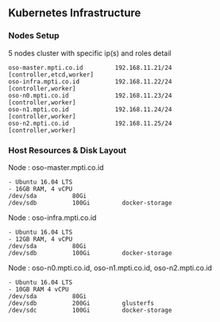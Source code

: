 ## Kubernetes Infrastructure

### Nodes Setup
5 nodes cluster with specific ip(s) and roles detail
```
oso-master.mpti.co.id         192.168.11.21/24      [controller,etcd,worker]
oso-infra.mpti.co.id          192.168.11.22/24      [controller,worker]
oso-n0.mpti.co.id             192.168.11.23/24      [controller,worker]
oso-n1.mpti.co.id             192.168.11.24/24      [controller,worker]
oso-n2.mpti.co.id             192.168.11.25/24      [controller,worker]
```

### Host Resources & Disk Layout

Node : oso-master.mpti.co.id
```
- Ubuntu 16.04 LTS
- 16GB RAM, 4 vCPU
/dev/sda          80Gi
/dev/sdb          100Gi         docker-storage
```

Node : oso-infra.mpti.co.id
```
- Ubuntu 16.04 LTS
- 12GB RAM, 4 vCPU
/dev/sda          80Gi
/dev/sdb          100Gi         docker-storage
```

Node : oso-n0.mpti.co.id, oso-n1.mpti.co.id, oso-n2.mpti.co.id
```
- Ubuntu 16.04 LTS
- 10GB RAM 4 vCPU
/dev/sda          80Gi
/dev/sdb          200Gi         glusterfs
/dev/sdc          100Gi         docker-storage
```
